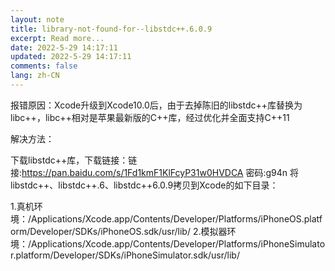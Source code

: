 ```yaml
---
layout: note
title: library-not-found-for--libstdc++.6.0.9
excerpt: Read more...
date: 2022-5-29 14:17:11
updated: 2022-5-29 14:17:11
comments: false
lang: zh-CN
---
```


报错原因：Xcode升级到Xcode10.0后，由于去掉陈旧的libstdc++库替换为libc++，libc++相对是苹果最新版的C++库，经过优化并全面支持C++11

解决方法：

下载libstdc++库，下载链接：链接:https://pan.baidu.com/s/1Fd1kmF1KlFcyP31w0HVDCA  密码:g94n
将 libstdc++、libstdc++.6、libstdc++6.0.9拷贝到Xcode的如下目录：

1.真机环境：/Applications/Xcode.app/Contents/Developer/Platforms/iPhoneOS.platform/Developer/SDKs/iPhoneOS.sdk/usr/lib/
2.模拟器环境：/Applications/Xcode.app/Contents/Developer/Platforms/iPhoneSimulator.platform/Developer/SDKs/iPhoneSimulator.sdk/usr/lib/
  